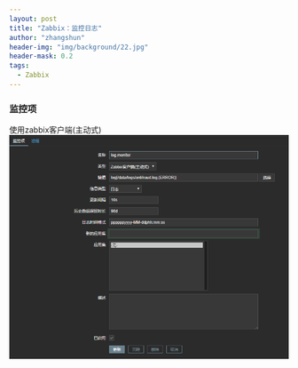 ```yaml
---
layout: post
title: "Zabbix：监控日志"
author: "zhangshun"
header-img: "img/background/22.jpg"
header-mask: 0.2
tags:
  - Zabbix
---
```


### 监控项
使用zabbix客户端(主动式)
![](/img/in-post/2019-12-13-Zabbix监控日志/监控项.png)